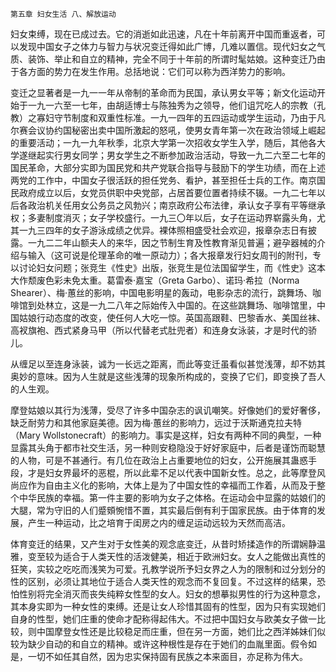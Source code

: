     第五章 妇女生活 八、解放运动 

   妇女束缚，现在已成过去。它的消逝如此迅速，凡在十年前离开中国而重返者，可以发现中国女子之体力与智力与状况变迁得如此广博，几难以置信。现代妇女之气质、装饰、举止和自立的精神，完全不同于十年前的所谓时髦姑娘。这种变迁乃由于各方面的势力在发生作用。总括地说：它们可以称为西洋势力的影响。

   变迁之显著者是一九一一年从帝制的革命而为民国，承认男女平等；新文化运动开始于一九一六至一七年，由胡适博士与陈独秀为之领导，他们诅咒吃人的宗教（孔教）之寡妇守节制度和双重性标准。一九一四年的五四运动或学生运动，乃由于凡尔赛会议协约国秘密出卖中国所激起的怒吼，使男女青年第一次在政治领域上崛起的重要活动；一九一九年秋季，北京大学第一次招收女学生入学，随后，其他各大学遂继起实行男女同学；男女学生之不断参加政治活动，导致一九二六至二七年的国民革命，大部分实即为国民党和共产党联合指导与鼓励下的学生功绩，而在上述两党的工作中，中国女子很活跃的担任党务、看护，甚至担任士兵的工作。南京国民政府成立以后，女党员供职中央党部，占居首要位置者持续不辍。一九二七年以后各政治机关任用女公务员之风勃兴；南京政府公布法律，承认女子享有平等继承权；多妻制度消灭；女子学校盛行。一九三〇年以后，女子在运动界崭露头角，尤其一九三四年的女子游泳成绩之优异。裸体照相盛受社会欢迎，报章杂志日有披露。一九二二年山额夫人的来华，因之节制生育及性教育渐见普遍；避孕器械的介绍与输入（这可说是伦理革命的唯一原动力）；各大报章发行妇女周刊的附刊，专以讨论妇女问题；张竞生《性史》出版，张竞生是位法国留学生，而《性史》这本大作颓废色彩未免太重。葛雷泰·嘉宝（Greta Garbo）、诺玛·希拉（Norma Shearer）、梅·蕙丝的影响，中国电影明星的轰动，电影杂志的流行，跳舞场、咖啡馆到处林立，这是一九二八年之际始传入中国的。在这些跳舞场、咖啡馆里，中国姑娘行动态度的改变，使任何人大吃一惊。英国高跟鞋、巴黎香水、美国丝袜、高衩旗袍、西式紧身马甲（所以代替老式肚兜者）和连身女泳装，才是时代的骄儿。

   从缠足以至连身泳装，诚为一长远之距离，而此等变迁虽看似甚觉浅薄，却不妨其奥妙的意味。因为人生就是这些浅薄的现象所构成的，变换了它们，即变换了吾人的人生观。

   摩登姑娘以其行为浅薄，受尽了许多中国杂志的讽讥嘲笑。好像她们的爱好奢侈，缺乏耐劳力和其他家庭美德。因为梅·蕙丝的影响力，远过于沃斯通克拉夫特（Mary Wollstonecraft）的影响力。事实是这样，妇女有两种不同的典型，一种显露其头角于都市社交生活，另一种则安稳隐没于好好家庭中，后者是谨饬而聪慧的人物，可是不甚通行。有几位在政治上占重要地位的妇女，公开施展其蛊惑手段，才是妇女界最坏的恶棍，所以此辈不足以代表中国新女性。总之，此等摩登风尚应作为自由主义化的影响，大体上是为了中国女性的幸福而工作着，从而及于整个中华民族的幸福。第一件主要的影响为女子之体格。在运动会中显露的姑娘们的大腿，常为守旧的人们蹙頞惋惜不置，其实最后倒有利于国家民族。由于体育的发展，产生一种运动，比之培育于闺房之内的缠足运动远较为天然而高洁。

   体育变迁的结果，又产生对于女性美的观念底变迁，从昔时矫揉造作的所谓娴静温雅，变至较为适合于人类天性的活泼健美，相近于欧洲妇女。女人之能做出真性的狂笑，实较之吃吃而浅笑为可爱。孔教学说所予妇女界之人为的限制和过分划分的性的区别，必须让其地位于适合人类天性的观念而不复回复。不过这样的结果，恐怕性别将完全消灭而丧失纯粹女性型的女人。妇女的想摹拟男性的行为这种意念，其本身实即为一种女性的束缚。还是让女人珍惜其固有的性型，因为只有实现她们自身的性型，她们庄重的使命才配称得起伟大。不过把中国妇女与欧美女子做一比较，则中国摩登女性还是比较稳足而庄重，但在另一方面，她们比之西洋姊妹们似较为缺少自动的和自立的精神。或许这种根性是存在于她们的血胤里面。假令如是，一切不如任其自然，因为忠实保持固有民族之本来面目，亦足称为伟大。

